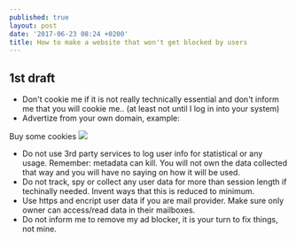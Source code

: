 ```yaml
---
published: true
layout: post
date: '2017-06-23 08:24 +0200'
title: How to make a website that won't get blocked by users
---
```

## 1st draft

- Don't cookie me if it is not really technically essential and don't inform me that you will cookie me.. (at least not until I log in into your system)
- Advertize from your own domain, example:

Buy some cookies
![]({{site.baseurl}}/media/cookies.png)

- Do not use 3rd party services to log user info for statistical or any usage. Remember: metadata can kill. You will not own the data collected that way and you will have no saying on how it will be used.
- Do not track, spy or collect any user data for more than session length if techinally needed. Invent ways that this is reduced to minimum.
- Use https and encript user data if you are mail provider. Make sure only owner can access/read data in their mailboxes.
- Do not inform me to remove my ad blocker, it is your turn to fix things, not mine.
